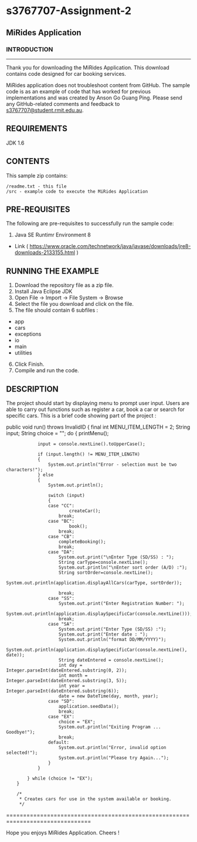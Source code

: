 # s3767707-Assignment-2

## MiRides Application

### INTRODUCTION
------------

Thank you for downloading the MiRides Application. This download contains code designed for car booking services.

MiRides application does not troubleshoot content from GitHub. The sample code is as an example of code that has worked for previous implementations and was created by Anson Go Guang Ping. Please send any GitHub-related comments and feedback to s3767707@student.rmit.edu.au.

 REQUIREMENTS
------------

JDK 1.6 

CONTENTS
--------

This sample zip contains:

    /readme.txt - this file
    /src - example code to execute the MiRides Application
    
PRE-REQUISITES
--------------

The following are pre-requisites to successfully run the sample code:

1. Java SE Runtimr Environment 8
-   Link ( https://www.oracle.com/technetwork/java/javase/downloads/jre8-downloads-2133155.html )
    
    
RUNNING THE EXAMPLE
-------------------
 
1. Download the repository file as a zip file.
2. Install Java Eclipse JDK
3. Open File -> Import -> File System -> Browse 
4. Select the file you download and click on the file.
5. The file should contain 6 subfiles :
-   app
-   cars
-   exceptions
-   io
-   main
-   utilities
6. Click Finish.
7. Compile and run the code.

DESCRIPTION
------------
 
The project should start by displaying menu to prompt user input. Users are able to carry out functions such as register a car, book a car or search for specific cars. This is a brief code showing part of the project :

public void run() throws InvalidID
		{
			final int MENU_ITEM_LENGTH = 2;
			String input;
			String choice = "";
			do
			{
				printMenu();

				input = console.nextLine().toUpperCase();

				if (input.length() != MENU_ITEM_LENGTH)
				{
					System.out.println("Error - selection must be two characters!");
				} else
				{
					System.out.println();

					switch (input)
					{
					case "CC":
							createCar();
						break;
					case "BC":
							book();
						break;
					case "CB":
						completeBooking();
						break;
					case "DA":
                        System.out.print("\nEnter Type (SD/SS) : ");
                        String carType=console.nextLine();
                        System.out.println("\nEnter sort order (A/D) :");
                        String sortOrder=console.nextLine();
						System.out.println(application.displayAllCars(carType, sortOrder));
						
						break;
					case "SS":
						System.out.print("Enter Registration Number: ");
						System.out.println(application.displaySpecificCar(console.nextLine()));
						break;
					case "SA":
						System.out.print("Enter Type (SD/SS) :");
						System.out.print("Enter date : ");
						System.out.println("format DD/MM/YYYY)");
						System.out.println(application.displaySpecificCar(console.nextLine(), date));
						String dateEntered = console.nextLine();
						int day = Integer.parseInt(dateEntered.substring(0, 2));
						int month = Integer.parseInt(dateEntered.substring(3, 5));
						int year = Integer.parseInt(dateEntered.substring(6));
					    date = new DateTime(day, month, year);
					case "SD":
						application.seedData();
						break;
					case "EX":
						choice = "EX";
						System.out.println("Exiting Program ... Goodbye!");
						break;
					default:
						System.out.println("Error, invalid option selected!");
						System.out.println("Please try Again...");
					}
				}

			} while (choice != "EX");
		}

		/*
		 * Creates cars for use in the system available or booking.
		 */
         
  

===============================================================================

Hope you enjoys MiRides Application. Cheers !


